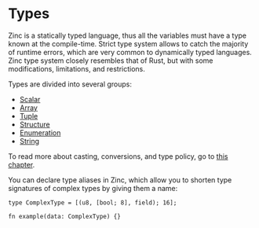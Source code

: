 # Types

Zinc is a statically typed language, thus all the variables must have a type
known at the compile-time. Strict type system allows to catch the majority of
runtime errors, which are very common to dynamically typed languages. Zinc type
system closely resembles that of Rust, but with some modifications, limitations,
and restrictions.

Types are divided into several groups:

- [Scalar](./01-scalar.md)
- [Array](02-arrays.md)
- [Tuple](03-tuples.md)
- [Structure](04-structures.md)
- [Enumeration](05-enumerations.md)
- [String](06-strings.md)

To read more about casting, conversions, and type policy, go to [this chapter](07-casting-and-conversions.md).

You can declare type aliases in Zinc, which allow you to shorten type
signatures of complex types by giving them a name:

```rust,no_run,noplaypen
type ComplexType = [(u8, [bool; 8], field); 16];

fn example(data: ComplexType) {}
```
